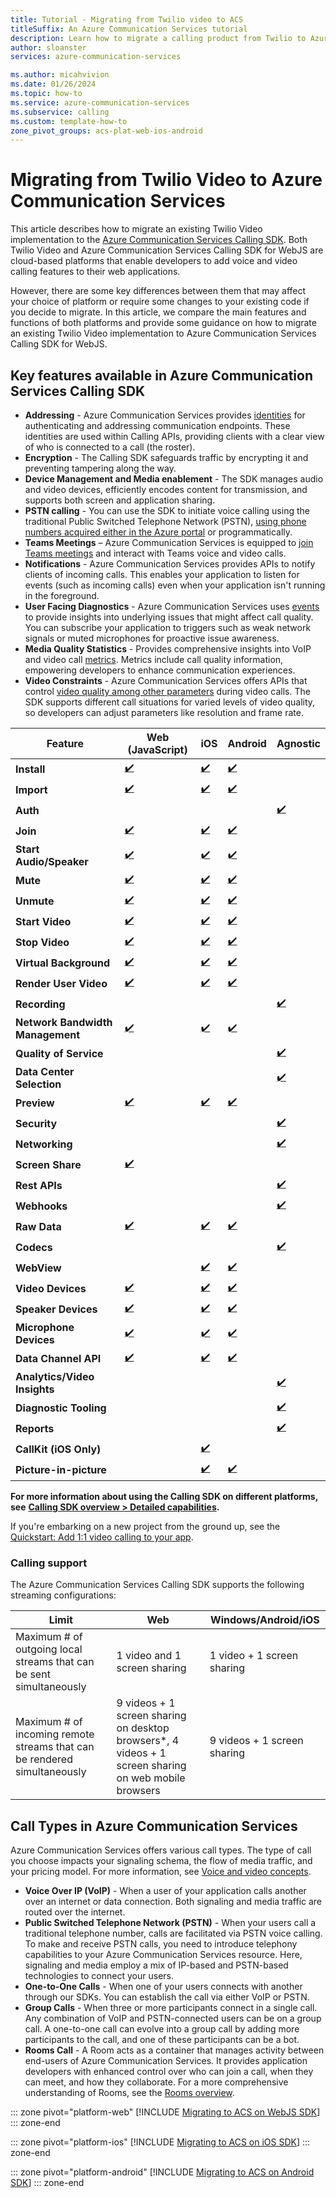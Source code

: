 ```yaml
---
title: Tutorial - Migrating from Twilio video to ACS
titleSuffix: An Azure Communication Services tutorial
description: Learn how to migrate a calling product from Twilio to Azure Communication Services.
author: sloanster
services: azure-communication-services

ms.author: micahvivion
ms.date: 01/26/2024
ms.topic: how-to
ms.service: azure-communication-services
ms.subservice: calling
ms.custom: template-how-to
zone_pivot_groups: acs-plat-web-ios-android
---
```


# Migrating from Twilio Video to Azure Communication Services

This article describes how to migrate an existing Twilio Video implementation to the [Azure Communication Services Calling SDK](../concepts/voice-video-calling/calling-sdk-features.md). Both Twilio Video and Azure Communication Services Calling SDK for WebJS are cloud-based platforms that enable developers to add voice and video calling features to their web applications.

However, there are some key differences between them that may affect your choice of platform or require some changes to your existing code if you decide to migrate. In this article, we compare the main features and functions of both platforms and provide some guidance on how to migrate an existing Twilio Video implementation to Azure Communication Services Calling SDK for WebJS.

## Key features available in Azure Communication Services Calling SDK

-  **Addressing** - Azure Communication Services provides [identities](../concepts/identity-model.md) for authenticating and addressing communication endpoints. These identities are used within Calling APIs, providing clients with a clear view of who is connected to a call (the roster).
-  **Encryption** - The Calling SDK safeguards traffic by encrypting it and preventing tampering along the way.
-  **Device Management and Media enablement** - The SDK manages audio and video devices, efficiently encodes content for transmission, and supports both screen and application sharing.
-  **PSTN calling** - You can use the SDK to initiate voice calling using the traditional Public Switched Telephone Network (PSTN), [using phone numbers acquired either in the Azure portal](../quickstarts/telephony/get-phone-number.md) or programmatically.
-  **Teams Meetings** – Azure Communication Services is equipped to [join Teams meetings](../quickstarts/voice-video-calling/get-started-teams-interop.md) and interact with Teams voice and video calls.
-  **Notifications** - Azure Communication Services provides APIs to notify clients of incoming calls. This enables your application to listen for events (such as incoming calls) even when your application isn't running in the foreground.
-  **User Facing Diagnostics** - Azure Communication Services uses [events](../concepts/voice-video-calling/user-facing-diagnostics.md) to provide insights into underlying issues that might affect call quality. You can subscribe your application to triggers such as weak network signals or muted microphones for proactive issue awareness.
-  **Media Quality Statistics** - Provides comprehensive insights into VoIP and video call [metrics](../concepts/voice-video-calling/media-quality-sdk.md). Metrics include call quality information, empowering developers to enhance communication experiences.
-  **Video Constraints** - Azure Communication Services offers APIs that control [video quality among other parameters](../quickstarts/voice-video-calling/get-started-video-constraints.md) during video calls. The SDK supports different call situations for varied levels of video quality, so developers can adjust parameters like resolution and frame rate.



| **Feature**                      | **Web (JavaScript)**                                                                                                                                                              | **iOS**                                                                                                                                                                                                            | **Android**                                                                                                                                                                            | **Agnostic**                                                                                                                                 |
|----------------------------------|-----------------------------------------------------------------------------------------------------------------------------------------------------------------------------------|--------------------------------------------------------------------------------------------------------------------------------------------------------------------------------------------------------------------|----------------------------------------------------------------------------------------------------------------------------------------------------------------------------------------|----------------------------------------------------------------------------------------------------------------------------------------------|
| **Install**                      | [✔️](../quickstarts/voice-video-calling/getting-started-with-calling.md?tabs=uwp&pivots=platform-web#install-the-package) | [✔️](../quickstarts/voice-video-calling/getting-started-with-calling.md?tabs=uwp&pivots=platform-ios#install-the-package-and-dependencies-with-cocoapods)  | [✔️](../quickstarts/voice-video-calling/getting-started-with-calling.md?tabs=uwp&pivots=platform-android#install-the-package)  |                                                                                                                                              |
| **Import**                       | [✔️](../quickstarts/voice-video-calling/getting-started-with-calling.md?tabs=uwp&pivots=platform-web#install-the-package) | [✔️](../quickstarts/voice-video-calling/getting-started-with-calling.md?tabs=uwp&pivots=platform-ios#install-the-package-and-dependencies-with-cocoapods)  | [✔️](../quickstarts/voice-video-calling/getting-started-with-calling.md?tabs=uwp&pivots=platform-android#install-the-package)  |                                                                                                                                              |
| **Auth**                         |                                                                                                                                                                                   |                                                                                                                                                                                                                    |                                                                                                                                                                                        | [✔️](../quickstarts/identity/access-tokens.md?tabs=windows&pivots=platform-azportal) |
| **Join**                         | [✔️](../how-tos/calling-sdk/manage-calls.md?pivots=platform-web#join-a-room-call)                                         | [✔️](../how-tos/calling-sdk/manage-calls.md?pivots=platform-ios#join-a-room-call)                                                                          | [✔️](../how-tos/calling-sdk/manage-calls.md?pivots=platform-android#join-a-room-call)                                          |                                                                                                                                              |
| **Start Audio/Speaker**          | [✔️](../how-tos/calling-sdk/manage-video.md?pivots=platform-web#device-management)                                        | [✔️](../how-tos/calling-sdk/manage-video.md?pivots=platform-ios#manage-devices)                                                                            | [✔️](../how-tos/calling-sdk/manage-video.md?pivots=platform-android#device-management)                                         |                                                                                                                                              |
| **Mute**                         | [✔️](../how-tos/calling-sdk/manage-calls.md?pivots=platform-web#mute-and-unmute)                                          | [✔️](../how-tos/calling-sdk/manage-calls.md?pivots=platform-ios#mute-and-unmute)                                                                           | [✔️](../how-tos/calling-sdk/manage-calls.md?pivots=platform-android#mute-and-unmute)                                           |                                                                                                                                              |
| **Unmute**                       | [✔️](../how-tos/calling-sdk/manage-calls.md?pivots=platform-web#mute-and-unmute)                                          | [✔️](../how-tos/calling-sdk/manage-calls.md?pivots=platform-ios#mute-and-unmute)                                                                           | [✔️](../how-tos/calling-sdk/manage-calls.md?pivots=platform-android#mute-and-unmute)                                           |                                                                                                                                              |
| **Start Video**                  | [✔️](../how-tos/calling-sdk/manage-video.md?pivots=platform-web#start-and-stop-sending-local-video-while-on-a-call)       | [✔️](../how-tos/calling-sdk/manage-video.md?pivots=platform-ios#get-a-local-camera-preview)                                                                | [✔️](../how-tos/calling-sdk/manage-video.md?pivots=platform-android#start-and-stop-sending-local-video)                        |                                                                                                                                              |
| **Stop Video**                   | [✔️](../how-tos/calling-sdk/manage-video.md?pivots=platform-web#start-and-stop-sending-local-video-while-on-a-call)       | [✔️](../how-tos/calling-sdk/manage-video.md?pivots=platform-ios#get-a-local-camera-preview)                                                                | [✔️](../how-tos/calling-sdk/manage-video.md?pivots=platform-android#start-and-stop-sending-local-video)                        |                                                                                                                                              |
| **Virtual Background**           | [✔️](../quickstarts/voice-video-calling/get-started-video-effects.md?pivots=platform-web)                                 | [✔️](../quickstarts/voice-video-calling/get-started-video-effects.md?pivots=platform-ios)                                                                  | [✔️](../quickstarts/voice-video-calling/get-started-video-effects.md?pivots=platform-android)                                  |                                                                                                                                              |
| **Render User Video**            | [✔️](../how-tos/calling-sdk/manage-video.md?pivots=platform-web#render-remote-participant-videoscreensharing-streams)     | [✔️](../how-tos/calling-sdk/manage-video.md?pivots=platform-ios#render-remote-participant-video-streams)                                                   | [✔️](../how-tos/calling-sdk/manage-video.md?pivots=platform-android#render-remote-participant-video-streams)                   |                                                                                                                                              |
| **Recording**                    |                                                                                                                                                                                   |                                                                                                                                                                                                                    |                                                                                                                                                                                        | [✔️](../concepts/voice-video-calling/call-recording.md)                              |
| **Network Bandwidth Management** | [✔️](../quickstarts/voice-video-calling/get-started-video-constraints.md?pivots=platform-web)                             | [✔️](../quickstarts/voice-video-calling/get-started-video-constraints.md?pivots=platform-ios)                                                              | [✔️](../quickstarts/voice-video-calling/get-started-video-constraints.md?pivots=platform-android)                              |                                                                                                                                              |
| **Quality of Service**           |                                                                                                                                                                                   |                                                                                                                                                                                                                    |                                                                                                                                                                                        | [✔️](../concepts/voice-video-calling/manage-call-quality.md)                         |
| **Data Center Selection**        |                                                                                                                                                                                   |                                                                                                                                                                                                                    |                                                                                                                                                                                        | [✔️](../concepts/detailed-call-flows.md#call-flow-principles)                        |
| **Preview**                      | [✔️](../how-tos/calling-sdk/manage-video.md?pivots=platform-web.md#local-camera-preview)                                     | [✔️](../how-tos/calling-sdk/manage-video.md?pivots=platform-ios#get-a-local-camera-preview)                                                                | [✔️](../how-tos/calling-sdk/manage-video.md?pivots=platform-android#start-and-stop-sending-local-video)                        |                                                                                                                                              |
| **Security**                     |                                                                                                                                                                                   |                                                                                                                                                                                                                    |                                                                                                                                                                                        | [✔️](../concepts/detailed-call-flows.md#media-encryption)                            |
| **Networking**                   |                                                                                                                                                                                   |                                                                                                                                                                                                                    |                                                                                                                                                                                        | [✔️](../concepts/voice-video-calling/network-requirements.md)                        |
| **Screen Share**                 | [✔️](../how-tos/calling-sdk/manage-video.md?pivots=platform-web#start-and-stop-screen-sharing-while-on-a-call)            |                                                                                                                                                                                                                    |                                                                                                                                                                                        |                                                                                                                                              |
| **Rest APIs**                    |                                                                                                                                                                                   |                                                                                                                                                                                                                    |                                                                                                                                                                                        | [✔️](/rest/api/communication/)                                                                               |
| **Webhooks**                     |                                                                                                                                                                                   |                                                                                                                                                                                                                    |                                                                                                                                                                                        | [✔️](/azure/event-grid/communication-services-voice-video-events)                                            |
| **Raw Data**                     | [✔️](../quickstarts/voice-video-calling/get-started-raw-media-access.md?pivots=platform-web)                              | [✔️](../quickstarts/voice-video-calling/get-started-raw-media-access.md?pivots=platform-ios)                                                               | [✔️](../quickstarts/voice-video-calling/get-started-raw-media-access.md?pivots=platform-android)                               |                                                                                                                                              |
| **Codecs**                       |                                                                                                                                                                                   |                                                                                                                                                                                                                    |                                                                                                                                                                                        | [✔️](../concepts/voice-video-calling/about-call-types.md#supported-video-standards)  |
| **WebView**                      |                                                                                                                                                                                   | [✔️](../quickstarts/voice-video-calling/get-started-webview.md?pivots=platform-ios)                                                                        | [✔️](../quickstarts/voice-video-calling/get-started-webview.md?pivots=platform-android)                                        |                                                                                                                                              |
| **Video Devices**                | [✔️](../how-tos/calling-sdk/manage-video.md?pivots=platform-web#device-management)                                        | [✔️](../how-tos/calling-sdk/manage-video.md?pivots=platform-ios#manage-devices)                                                                            | [✔️](../how-tos/calling-sdk/manage-video.md?pivots=platform-android#device-management)                                         |                                                                                                                                              |
| **Speaker Devices**              | [✔️](../how-tos/calling-sdk/manage-video.md?pivots=platform-web#set-the-default-microphone-and-speaker)                   | [✔️](../how-tos/calling-sdk/manage-video.md?pivots=platform-ios#manage-devices)                                                                            | [✔️](../how-tos/calling-sdk/manage-video.md?pivots=platform-android#device-management)                                         |                                                                                                                                              |
| **Microphone Devices**           | [✔️](../how-tos/calling-sdk/manage-video.md?pivots=platform-web#set-the-default-microphone-and-speaker)                   | [✔️](../how-tos/calling-sdk/manage-video.md?pivots=platform-ios#manage-devices)                                                                            | [✔️](../how-tos/calling-sdk/manage-video.md?pivots=platform-android#device-management)                                         |                                                                                                                                              |
| **Data Channel API**             | [✔️](../quickstarts/voice-video-calling/get-started-data-channel.md?pivots=platform-web)                                  | [✔️](../quickstarts/voice-video-calling/get-started-data-channel.md?pivots=platform-ios)                                                                   | [✔️](../quickstarts/voice-video-calling/get-started-data-channel.md?pivots=platform-android)                                   |                                                                                                                                              |
| **Analytics/Video Insights**     |                                                                                                                                                                                   |                                                                                                                                                                                                                    |                                                                                                                                                                                        | [✔️](../concepts/analytics/insights/voice-and-video-insights.md)                     |
| **Diagnostic Tooling**           |                                                                                                                                                                                   |                                                                                                                                                                                                                    |                                                                                                                                                                                        | [✔️](../concepts/voice-video-calling/call-diagnostics.md)                            |
| **Reports**                      |                                                                                                                                                                                   |                                                                                                                                                                                                                    |                                                                                                                                                                                        | [✔️](../concepts/analytics/enable-logging.md)                                        |
| **CallKit (iOS Only)**           |                                                                                                                                                                                   | [✔️](../how-tos/calling-sdk/callkit-integration.md)                                                                                                        |                                                                                                                                                                                        |                                                                                                                                              |
| **Picture-in-picture**           |                                                                                                                                                                                   | [✔️](../how-tos/ui-library-sdk/picture-in-picture.md?tabs=kotlin&pivots=platform-ios)                                                                      | [✔️](../how-tos/ui-library-sdk/picture-in-picture.md?tabs=kotlin&pivots=platform-android)                                      |                                                                                                                                              |


**For more information about using the Calling SDK on different platforms, see** [**Calling SDK overview > Detailed capabilities**](../concepts/voice-video-calling/calling-sdk-features.md#detailed-capabilities)**.**

If you're embarking on a new project from the ground up, see the [Quickstart: Add 1:1 video calling to your app](../quickstarts/voice-video-calling/get-started-with-video-calling.md?pivots=platform-web).


### Calling support

The Azure Communication Services Calling SDK supports the following streaming configurations:

| Limit                                                                     | Web                                                                                                   | Windows/Android/iOS         |
|---------------------------------------------------------------------------|-------------------------------------------------------------------------------------------------------|-----------------------------|
| Maximum \# of outgoing local streams that can be sent simultaneously      | 1 video and 1 screen sharing                                                                          | 1 video + 1 screen sharing  |
| Maximum \# of incoming remote streams that can be rendered simultaneously | 9 videos + 1 screen sharing on desktop browsers\*, 4 videos + 1 screen sharing on web mobile browsers | 9 videos + 1 screen sharing |

## Call Types in Azure Communication Services

Azure Communication Services offers various call types. The type of call you choose impacts your signaling schema, the flow of media traffic, and your pricing model. For more information, see [Voice and video concepts](../concepts/voice-video-calling/about-call-types.md).

-   **Voice Over IP (VoIP)** - When a user of your application calls another over an internet or data connection. Both signaling and media traffic are routed over the internet.
-   **Public Switched Telephone Network (PSTN)** - When your users call a traditional telephone number, calls are facilitated via PSTN voice calling. To make and receive PSTN calls, you need to introduce telephony capabilities to your Azure Communication Services resource. Here, signaling and media employ a mix of IP-based and PSTN-based technologies to connect your users.
-   **One-to-One Calls** - When one of your users connects with another through our SDKs. You can establish the call via either VoIP or PSTN.
-   **Group Calls** - When three or more participants connect in a single call. Any combination of VoIP and PSTN-connected users can be on a group call. A one-to-one call can evolve into a group call by adding more participants to the call, and one of these participants can be a bot.
-   **Rooms Call** - A Room acts as a container that manages activity between end-users of Azure Communication Services. It provides application developers with enhanced control over who can join a call, when they can meet, and how they collaborate. For a more comprehensive understanding of Rooms, see the [Rooms overview](../concepts/rooms/room-concept.md).

::: zone pivot="platform-web"
[!INCLUDE [Migrating to ACS on WebJS SDK](./includes/twilio-to-acs-video-webjs-tutorial.md)]
::: zone-end

::: zone pivot="platform-ios"
[!INCLUDE [Migrating to ACS on iOS SDK](./includes/twilio-to-acs-video-ios-tutorial.md)]
::: zone-end

::: zone pivot="platform-android"
[!INCLUDE [Migrating to ACS on Android SDK](./includes/twilio-to-acs-video-android-tutorial.md)]
::: zone-end